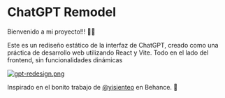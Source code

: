 # ChatGPT Remodel

Bienvenido a mi proyecto!!! 🎨✨

Este es un rediseño estático de la interfaz de ChatGPT, creado como una práctica de desarrollo web utilizando React y Vite. Todo en el lado del frontend, sin funcionalidades dinámicas

[![gpt-redesign.png](https://i.postimg.cc/DZ1JBQn8/gpt-redesign.png)](https://postimg.cc/dktV0y7Y)

Inspirado en el bonito trabajo de [@yisienteo](https://www.behance.net/yisienteo) en Behance. 🌟  
